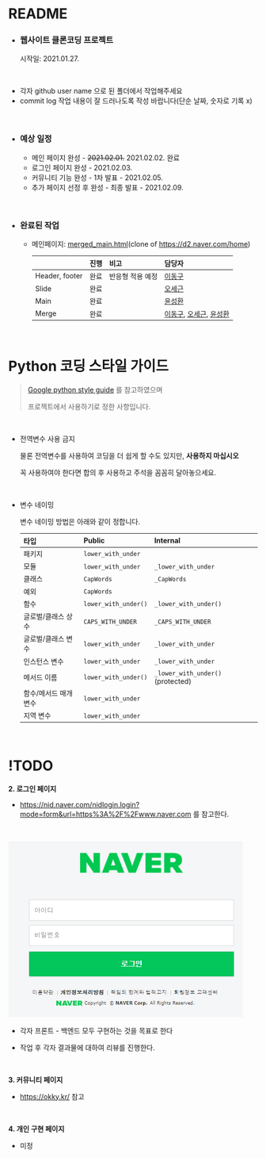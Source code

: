 # README

* ### 웹사이트 클론코딩 프로젝트

  시작일: 2021.01.27.

<br>

* 각자 github user name 으로 된 폴더에서 작업해주세요
* commit log 작업 내용이 잘 드러나도록 작성 바랍니다(단순 날짜, 숫자로 기록 x)

<br>

* ### 예상 일정

  * 메인 페이지 완성 - ~~2021.02.01.~~ 2021.02.02. 완료
  * 로그인 페이지 완성 - 2021.02.03.
  * 커뮤니티 기능 완성 - 1차 발표 - 2021.02.05.
  * 추가 페이지 선정 후 완성 - 최종 발표 - 2021.02.09.

<br>

* ### 완료된 작업

  * 메인페이지: [merged_main.html](./merged/merged_main.html)(clone of https://d2.naver.com/home)

    |                | 진행 | 비고             | 담당자                                                       |
    | -------------- | ---- | ---------------- | ------------------------------------------------------------ |
    | Header, footer | 완료 | 반응형 적용 예정 | [이동구](https://github.com/LeeDongu)                        |
    | Slide          | 완료 |                  | [오세근](https://github.com/Sekeun)                          |
    | Main           | 완료 |                  | [윤성환](https://github.com/IncheonYSH)                      |
    | Merge          | 완료 |                  | [이동구](https://github.com/LeeDongu), [오세근](https://github.com/Sekeun), [윤성환](https://github.com/IncheonYSH) |

    <br>



# Python 코딩 스타일 가이드

> [Google python style guide](https://google.github.io/styleguide/pyguide.html) 를 참고하였으며
>
>  프로젝트에서 사용하기로 정한 사항입니다.

<br>

* 전역변수 사용 금지

  물론 전역변수를 사용하여 코딩을 더 쉽게 할 수도 있지만, **사용하지 마십시오**

  꼭 사용하여야 한다면 합의 후 사용하고 주석을 꼼꼼히 달아놓으세요.

  <br>

* 변수 네이밍

  변수 네이밍 방법은 아래와 같이 정합니다.

  | 타입                 | Public               | Internal                          |
  | -------------------- | -------------------- | --------------------------------- |
  | 패키지               | `lower_with_under`   |                                   |
  | 모듈                 | `lower_with_under`   | `_lower_with_under`               |
  | 클래스               | `CapWords`           | `_CapWords`                       |
  | 예외                 | `CapWords`           |                                   |
  | 함수                 | `lower_with_under()` | `_lower_with_under()`             |
  | 글로벌/클래스 상수   | `CAPS_WITH_UNDER`    | `_CAPS_WITH_UNDER`                |
  | 글로벌/클래스 변수   | `lower_with_under`   | `_lower_with_under`               |
  | 인스턴스 변수        | `lower_with_under`   | `_lower_with_under`               |
  | 메서드 이름          | `lower_with_under()` | `_lower_with_under()` (protected) |
  | 함수/메서드 매개변수 | `lower_with_under`   |                                   |
  | 지역 변수            | `lower_with_under`   |                                   |

<br>

# !TODO

**2. 로그인 페이지**

   * https://nid.naver.com/nidlogin.login?mode=form&url=https%3A%2F%2Fwww.naver.com 를 참고한다.

   <br>

![login](README/로그인_최종.png)

* 각자 프론트 - 백엔드 모두 구현하는 것을 목표로 한다

* 작업 후 각자 결과물에 대하여 리뷰를 진행한다.

  <br>

**3. 커뮤니티 페이지**

   * https://okky.kr/ 참고

​     <br>

**4.  개인 구현 페이지**

   * 미정





